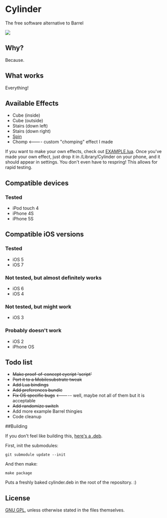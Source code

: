 # Cylinder

The free software alternative to Barrel

![](https://raw2.github.com/rweichler/cylinder/master/code.png)

## Why?

Because.

## What works

Everything!

## Available Effects

* Cube (inside)
* Cube (outside)
* Stairs (down left)
* Stairs (down right)
* [Spin](https://raw2.github.com/rweichler/cylinder/master/screenie.gif)
* Chomp &lt;---- custom "chomping" effect I made

If you want to make your own effects, check out
[EXAMPLE.lua](https://github.com/rweichler/cylinder/blob/master/tweak/scripts/EXAMPLE.lua).
Once you've made your own effect, just drop it in
/Library/Cylinder on your phone, and it should
appear in settings. You don't even have to respring!
This allows for rapid testing.


## Compatible devices

### Tested

* iPod touch 4
* iPhone 4S
* iPhone 5S

## Compatible iOS versions

### Tested

* iOS 5
* iOS 7

### Not tested, but almost definitely works

* iOS 6
* iOS 4

### Not tested, but might work

* iOS 3

### Probably doesn't work

* iOS 2
* iPhone OS

## Todo list

* ~~Make proof-of-concept cycript 'script'~~
* ~~Port it to a Mobilesubstrate tweak~~
* ~~Add Lua bindings~~
* ~~Add preferences bundle~~
* ~~Fix OS specific bugs~~ &lt;----- well, maybe not all of them but it is acceptable
* ~~Add randomize switch~~
* Add more example Barrel thingies
* Code cleanup

##Building

If you don't feel like building this, [here's a .deb](https://raw2.github.com/rweichler/cylinder/master/cylinder.deb).

First, init the submodules:

```
git submodule update --init
```

And then make:

```
make package
```

Puts a freshly baked cylinder.deb in the root of the repository. :)

## License

[GNU GPL](https://github.com/rweichler/cylinder/blob/master/LICENSE), unless otherwise stated in the files themselves.
